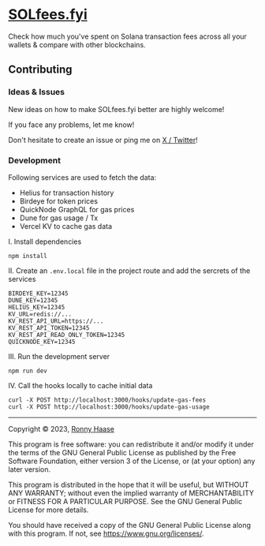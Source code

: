 # [SOLfees.fyi](https://www.solfees.fyi/)

Check how much you\'ve spent on Solana transaction fees across all your wallets & compare with other blockchains.

## Contributing

### Ideas & Issues

New ideas on how to make SOLfees.fyi better are highly welcome!

If you face any problems, let me know!

Don't hesitate to create an issue or ping me on [X / Twitter](https://x.com/ronnyhaase)!

### Development

Following services are used to fetch the data:

- Helius for transaction history
- Birdeye for token prices
- QuickNode GraphQL for gas prices
- Dune for gas usage / Tx
- Vercel KV to cache gas data


I. Install dependencies
```
npm install
```

II. Create an `.env.local` file in the project route and add the sercrets of the services
```
BIRDEYE_KEY=12345
DUNE_KEY=12345
HELIUS_KEY=12345
KV_URL=redis://...
KV_REST_API_URL=https://...
KV_REST_API_TOKEN=12345
KV_REST_API_READ_ONLY_TOKEN=12345
QUICKNODE_KEY=12345
```

III. Run the development server
```
npm run dev
```

IV. Call the hooks locally to cache initial data
```
curl -X POST http://localhost:3000/hooks/update-gas-fees
curl -X POST http://localhost:3000/hooks/update-gas-usage
```

---

Copyright © 2023, [Ronny Haase](https://ronnyhaase.com)

This program is free software: you can redistribute it and/or modify it under the terms of the GNU General Public License as published by the Free Software Foundation, either version 3 of the License, or (at your option) any later version.

This program is distributed in the hope that it will be useful, but WITHOUT ANY WARRANTY; without even the implied warranty of MERCHANTABILITY or FITNESS FOR A PARTICULAR PURPOSE. See the GNU General Public License for more details.

You should have received a copy of the GNU General Public License along with this program. If not, see https://www.gnu.org/licenses/.
